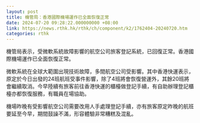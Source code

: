 ```yaml
---
layout: post
title: 機管局：香港國際機場運作已全面恢復正常
date: 2024-07-20 09:28:22.000000000 +08:00
link: https://news.rthk.hk/rthk/ch/component/k2/1762404-20240720.htm
categories: rthk
---
```


機管局表示，受微軟系統故障影響的航空公司旅客登記系統，已回復正常。香港國際機場運作已全面恢復正常。

微軟系統在全球大範圍出現技術故障，多間航空公司受影響。其中香港快運表示，原定於今日出發的24班航班受事件影響，除了4班將會恢復營運外，其餘20班將會繼續取消。今早陸續有旅客前往香港快運的櫃檯做登記手續，有自助辦理登記櫃檯亦都恢復服務，有職員在場協助。

機場昨晚有受影響航空公司需要改用人手處理登記手續，亦有旅客原定昨晚的航班要延至今早，期間鼓譟不滿，形容體驗非常糟糕及混亂。
